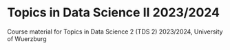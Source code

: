 # Topics in Data Science II 2023/2024
Course material for Topics in Data Science 2 (TDS 2) 2023/2024, University of Wuerzburg
